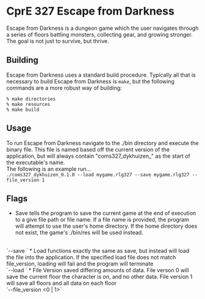 # CprE 327 Escape from Darkness #

Escape from Darkness is a dungeon game which the user navigates through a series of floors battling monsters, collecting gear, and growing stronger. The goal is not just to survive, but thrive.

## Building ##
Escape from Darkness uses a standard build procedure. Typically all that is necessary to build Escape from Darkness is `make`, but the following commands are a more robust way of building:

    % make directories
    % make resources
    % make build

## Usage
To run Escape from Darkness navigate to the ./bin directory and execute the binary file. This file is named based off the current version of the application, but will always contain "coms327_dykhuizen_" as the start of the executable's name.
<br>
The following is an example run...
<br>
`./coms327_dykhuizen_0.1.0 --load mygame.rlg327 --save mygame.rlg327 --file_version 1`

## Flags
* Save tells the program to save the current game at the end of execution to a give file path or file name. If a file name is provided, the program will attempt to use the user's home directory. If the home directory does not exist, the game's ./bin/res will be used instead.
<br>
`--save <file_path | file_name>`
* Load functions exactly the same as save, but instead will load the file into the application. If the specified load file does not match file_version, loading will fail and the program will terminate
<br>
`--load <file_path | file_name>`
* File Version saved differing amounts of data. File verson 0 will save the current floor the character is on, and no other data. File version 1 will save all floors and all data on each floor
<br>
`--file_version <0 | 1>` 